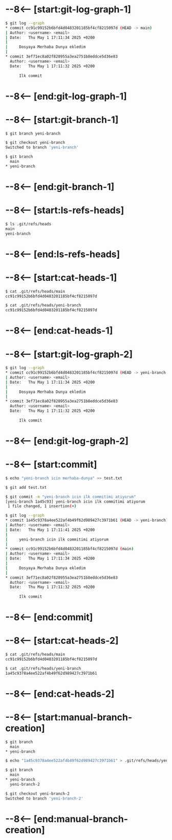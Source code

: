 # --8<-- [start:git-log-graph-1]
```bash 
$ git log --graph
* commit cc91c99152b6bfd4d0483201185bf4cf8215097d (HEAD -> main)
| Author: <username> <email>
| Date:   Thu May 1 17:11:34 2025 +0200
| 
|     Dosyaya Merhaba Dunya ekledim
| 
* commit 3ef71ec8a02f828955a3ea2751b8eddce5d36e83
  Author: <username> <email>
  Date:   Thu May 1 17:11:32 2025 +0200
  
      Ilk commit
```
# --8<-- [end:git-log-graph-1]
# --8<-- [start:git-branch-1]
```bash 
$ git branch yeni-branch

$ git checkout yeni-branch
Switched to branch 'yeni-branch'

$ git branch
  main
* yeni-branch
```
# --8<-- [end:git-branch-1]
# --8<-- [start:ls-refs-heads]
```bash 
$ ls .git/refs/heads
main
yeni-branch
```
# --8<-- [end:ls-refs-heads]
# --8<-- [start:cat-heads-1]
```bash 
$ cat .git/refs/heads/main
cc91c99152b6bfd4d0483201185bf4cf8215097d

$ cat .git/refs/heads/yeni-branch
cc91c99152b6bfd4d0483201185bf4cf8215097d
```
# --8<-- [end:cat-heads-1]
# --8<-- [start:git-log-graph-2]
```bash 
$ git log --graph
* commit cc91c99152b6bfd4d0483201185bf4cf8215097d (HEAD -> yeni-branch, main)
| Author: <username> <email>
| Date:   Thu May 1 17:11:34 2025 +0200
| 
|     Dosyaya Merhaba Dunya ekledim
| 
* commit 3ef71ec8a02f828955a3ea2751b8eddce5d36e83
  Author: <username> <email>
  Date:   Thu May 1 17:11:32 2025 +0200
  
      Ilk commit
```
# --8<-- [end:git-log-graph-2]
# --8<-- [start:commit]
```bash 
$ echo "yeni-branch icin merhaba-dunya" >> test.txt

$ git add test.txt

$ git commit -m "yeni-branch icin ilk commitimi atiyorum"
[yeni-branch 1a45c93] yeni-branch icin ilk commitimi atiyorum
 1 file changed, 1 insertion(+)

$ git log --graph
* commit 1a45c9378a4ee522af4b49f62d989427c3971b61 (HEAD -> yeni-branch)
| Author: <username> <email>
| Date:   Thu May 1 17:11:41 2025 +0200
| 
|     yeni-branch icin ilk commitimi atiyorum
| 
* commit cc91c99152b6bfd4d0483201185bf4cf8215097d (main)
| Author: <username> <email>
| Date:   Thu May 1 17:11:34 2025 +0200
| 
|     Dosyaya Merhaba Dunya ekledim
| 
* commit 3ef71ec8a02f828955a3ea2751b8eddce5d36e83
  Author: <username> <email>
  Date:   Thu May 1 17:11:32 2025 +0200
  
      Ilk commit
```
# --8<-- [end:commit]
# --8<-- [start:cat-heads-2]
```bash 
$ cat .git/refs/heads/main
cc91c99152b6bfd4d0483201185bf4cf8215097d

$ cat .git/refs/heads/yeni-branch
1a45c9378a4ee522af4b49f62d989427c3971b61
```
# --8<-- [end:cat-heads-2]
# --8<-- [start:manual-branch-creation]
```bash 
$ git branch
  main
* yeni-branch

$ echo "1a45c9378a4ee522af4b49f62d989427c3971b61" > .git/refs/heads/yeni-branch-2

$ git branch
  main
* yeni-branch
  yeni-branch-2

$ git checkout yeni-branch-2
Switched to branch 'yeni-branch-2'
```
# --8<-- [end:manual-branch-creation]
